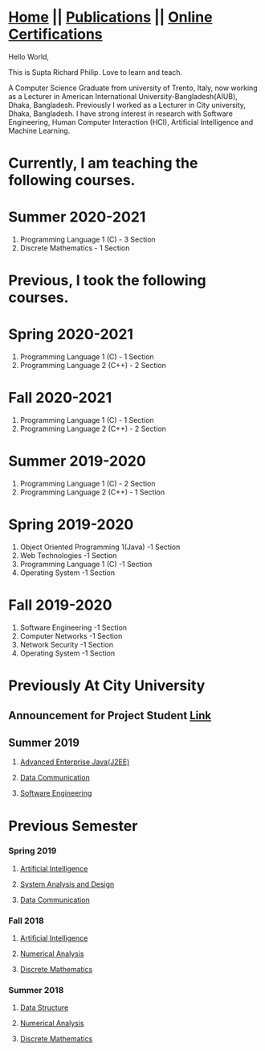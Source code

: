 # [Home](https://suptaphilip.github.io/)  ||  [Publications](/publications.md/)   ||  [Online Certifications](onlineCourse.md)

Hello World,

This is Supta Richard Philip. Love to learn and teach.

A Computer Science Graduate from university of Trento, Italy, now working as a Lecturer in American International University-Bangladesh(AIUB), Dhaka, Bangladesh. Previously I worked as a Lecturer in City university, Dhaka, Bangladesh. I have strong interest in research with Software Engineering, Human Computer Interaction (HCI), Artificial Intelligence and Machine Learning.



# Currently, I am teaching the following courses.

# Summer 2020-2021
1. Programming Language 1 (C) - 3 Section
2. Discrete Mathematics - 1 Section

# Previous, I took the following courses.

# Spring 2020-2021
1. Programming Language 1 (C) - 1 Section
2. Programming Language 2 (C++) - 2 Section

# Fall 2020-2021
1. Programming Language 1 (C)  - 1 Section
2. Programming Language 2 (C++) - 2 Section

# Summer 2019-2020
1. Programming Language 1 (C) - 2 Section
2. Programming Language 2 (C++) - 1 Section

# Spring 2019-2020
1. Object Oriented Programming 1(Java) -1 Section
2. Web Technologies  -1 Section
3. Programming Language 1 (C)  -1 Section
4. Operating System  -1 Section

# Fall 2019-2020
 1. Software Engineering  -1 Section
 2. Computer Networks  -1 Section
 3. Network Security  -1 Section
 4. Operating System  -1 Section

# Previously At City University
## Announcement for Project Student [Link](https://suptaphilip.github.io/For-Project-Student/)
## Summer 2019

1. [Advanced Enterprise Java(J2EE)](https://suptaphilip.github.io/Advance-Java-J2EE/)

2. [Data Communication](https://suptaphilip.github.io/Data-Communication/)

3. [Software Engineering](https://suptaphilip.github.io/Software-Engineering/)

 

# Previous Semester
### Spring 2019

1. [Artificial Intelligence](https://suptaphilip.github.io/Artificial-Intelligence-Spring2019/)

2. [System Analysis and Design](https://suptaphilip.github.io/System-Analysis-and-Design/)

3. [Data Communication](https://suptaphilip.github.io/Data-Communication/)


### Fall 2018

1. [Artificial Intelligence](https://suptaphilip.github.io/Artificial-Intelligence/)

2. [Numerical Analysis](https://suptaphilip.github.io/Numerical-Analysis/)

3. [Discrete Mathematics](https://suptaphilip.github.io/Discrete-Mathematics/)


### Summer 2018

1. [Data Structure](https://suptaphilip.github.io/CityUniversity-DataStructure/)

2. [Numerical Analysis](https://github.com/suptaphilip/Numerical-Analysis/tree/Summer-2018)

3. [Discrete Mathematics](https://suptaphilip.github.io/Discrete-Mathematics/)


